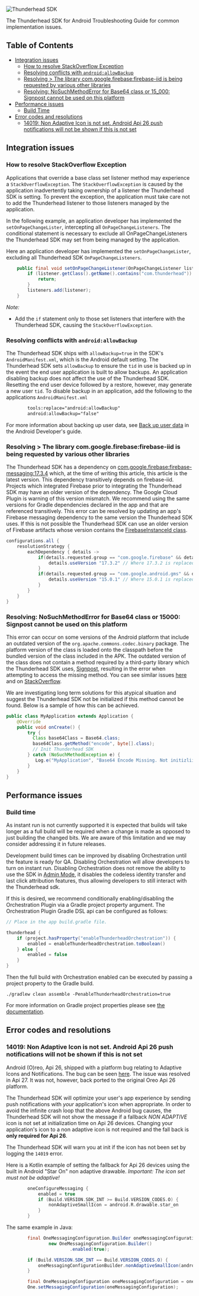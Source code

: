 ![Thunderhead SDK](https://i.imgur.com/gfizURy.png "Thunderhead")

The Thunderhead SDK for Android Troubleshooting Guide for common implementation issues.

## Table of Contents

- [Integration issues](#integration-issues)
  * [How to resolve StackOverflow Exception](#how-to-resolve-stackoverflow-exception)
  * [Resolving conflicts with `android:allowBackup`](#resolving-conflicts-with-androidallowbackup)
  * [Resolving > The library com.google.firebase:firebase-iid is being requested by various other libraries](#resolving--the-library-comgooglefirebasefirebase-iid-is-being-requested-by-various-other-libraries)
  * [Resolving: NoSuchMethodError for Base64 class or 15_000: Signpost cannot be used on this platform](#resolving-nosuchmethoderror-for-base64-class-or-15_000-signpost-cannot-be-used-on-this-platform)
- [Performance issues](#performance-issues)
  * [Build Time](#build-time)
- [Error codes and resolutions](#error-codes-and-resolutions)
  * [14019: Non Adaptive Icon is not set. Android Api 26 push notifications will not be shown if this is not set](#14019-non-adaptive-icon-is-not-set-android-api-26-push-notifications-will-not-be-shown-if-this-is-not-set)

## Integration issues
### How to resolve StackOverflow Exception
Applications that override a base class set listener method may experience a `StackOverflowException`.
The `StackOverflowException` is caused by the application inadvertently taking ownership of a listener
the Thunderhead SDK is setting.  To prevent the exception, the application must take care not to
add the Thunderhead listener to those listeners managed by the application.

In the following example, an application developer has implemented the `setOnPageChangeLister`,
intercepting all `OnPageChangeListeners`. The conditional statement is necessary to
exclude all OnPageChangeListeners the Thunderhead SDK may set from being managed by the application.

Here an application developer has implemented the `setOnPageChangeLister`,
excluding all Thunderhead SDK `OnPageChangeListeners`.

```java
    public final void setOnPageChangeListener(OnPageChangeListener listener) {
        if (listener.getClass().getName().contains("com.thunderhead")) {
            return;
        }
        listeners.add(listener);
    }
```
*Note:*
- Add the `if` statement only to those set listeners that
interfere with the Thunderhead SDK, causing the `StackOverflowException`.

### Resolving conflicts with `android:allowBackup`
The Thunderhead SDK ships with `allowBackup=true` in the SDK's `AndroidManifest.xml`, which is the Android default setting. The Thunderhead SDK sets `allowBackup` to ensure the `tid` in use is backed up in the event the end user application is built to allow backups.  An application disabling backup does not affect the
use of the Thunderhead SDK.  Resetting the end user device followed by a restore, however, may
generate a new user `tid`.  To disable backup in an application, add the following to the applications
`AndroidManifest.xml`
```xml
        tools:replace="android:allowBackup"
        android:allowBackup="false"
```

For more information about backing up user data, see [Back up user data](https://developer.android.com/guide/topics/data/autobackup) in the Android Developer's guide.

### Resolving > The library com.google.firebase:firebase-iid is being requested by various other libraries

The Thunderhead SDK has a dependency on [com.google.firebase:firebase-messaging:17.3.4](https://firebase.google.com/docs/android/setup) which, at the time of writing this article, this article is the latest version.  This dependency transitively depends on firebase-iid.  Projects which integrated Firebase prior to integrating the
Thunderhead SDK may have an older version of the dependency. The Google Cloud Plugin is warning of this version mismatch. We recommend using the same versions for Gradle dependencies declared in the app and that are referenced transitively. This error can be resolved by updating an app's Firebase messaging dependency to the same version the Thunderhead SDK uses. If this is not possible the Thunderhead SDK can use an older version of Firebase artifacts whose version contains the [FirebaseInstanceId class](https://firebase.google.com/docs/reference/android/com/google/firebase/iid/FirebaseInstanceId).

```groovy
configurations.all {
    resolutionStrategy {
        eachDependency { details ->
            if(details.requested.group == "com.google.firebase" && details.requested.name == "firebase-messaging") {
                details.useVersion "17.3.2" // Where 17.3.2 is replaced with the apps required version
            }
            if(details.requested.group == "com.google.android.gms" && details.requested.name == "play-services-basement") {
                details.useVersion "15.0.1" // Where 15.0.1 is replaced with the apps required version
            }
        }
    }
}
```

### Resolving: NoSuchMethodError for Base64 class or 15000: Signpost cannot be used on this platform

This error can occur on some versions of the Android platform that include an outdated version of the `org.apache.commons.codec.binary` package. The platform version of the class is loaded onto the classpath before the bundled version of the class included in the APK. The outdated version of the class does not contain 
a method required by a third-party library which the Thunderhead SDK uses, [Signpost](https://github.com/mttkay/signpost), resulting in the error when attempting to access the missing method. You can see similar issues [here](https://blog.osom.info/2015/04/commons-codec-on-android.html) and on [StackOverflow](https://stackoverflow.com/questions/2047706/apache-commons-codec-with-android-could-not-find-method).

We are investigating long term solutions for this atypical situation and suggest the Thunderhead SDK not be initialized if this method cannot be found. Below is a sample of how this can be achieved.

```java
public class MyApplication extends Application {
    @Override
    public void onCreate() {
        try { 
          Class base64Class = Base64.class;
          base64Class.getMethod("encode", byte[].class);
          // Init Thunderhead SDK
        } catch (NoSuchMethodException e) {
           Log.e("MyApplication", "Base64 Encode Missing. Not initizliing Thunderhead SDK. " + e.getMessage());
        }
    }
}
```

## Performance issues

### Build time
As instant run is not currently supported it is expected that builds will take longer as a full build will be required when a change is made as opposed to just building the changed bits. We are aware of this limitation and we may consider addressing it in future releases.

Development build times can be improved by disabling Orchestration until the feature is ready for QA. Disabling Orchestration will allow developers to turn on instant run. 
Disabling Orchestration does not remove the ability to use the SDK in [Admin Mode](https://github.com/thunderheadone/one-sdk-android#set-up-the-framework-in-admin-mode), it disables the codeless identity transfer and last click attribution features, thus allowing developers to still interact with the Thunderhead sdk.

If this is desired, we recommend conditionally enabling/disabling the Orchestration Plugin via a Gradle project property argument. The Orchestration Plugin Gradle DSL api can be configured as follows:

```groovy
// Place in the app build.gradle file.

thunderhead {
    if (project.hasProperty("enableThunderheadOrchestration")) {
        enabled = enableThunderheadOrchestration.toBoolean()
    } else {
        enabled = false
    }
}
```

Then the full build with Orchestration enabled can be executed by passing a project property to the Gradle build.

`./gradlew clean assemble -PenableThunderheadOrchestration=true`

For more information on Gradle project properties please see [the documentation](https://docs.gradle.org/current/userguide/build_environment.html#sec:project_properties).


## Error codes and resolutions

### 14019: Non Adaptive Icon is not set. Android Api 26 push notifications will not be shown if this is not set

Android (O)reo, Api 26, shipped with a platform bug relating to Adaptive Icons and Notifications. The bug can be seen [here](https://issuetracker.google.com/issues/68716460). 
The issue was resolved in Api 27. It was not, however, back ported to the original Oreo Api 26 platform.  

The Thunderhead SDK will optimize your user's app experience by sending push notifications with _your_ application's icon when appropriate. In order to avoid the infinite crash
loop that the above Android bug causes, the Thunderhead SDK will not show the message if a fallback *NON ADAPTIVE* icon is not set at initialization time on Api 26 devices. 
Changing your application's icon to a non adaptive icon is not required and the fall back is **only required for Api 26**.

The Thunderhead SDK will warn you at init if the icon has not been set by logging the `14019` error.

Here is a Kotlin example of setting the fallback for Api 26 devices using the built in Android "Star On" non adaptive drawable.  *Important: The icon set must not be adaptive!*

```kotlin
        oneConfigureMessaging {
            enabled = true
            if (Build.VERSION.SDK_INT >= Build.VERSION_CODES.O) {
                nonAdaptiveSmallIcon = android.R.drawable.star_on
            }
        }
```

The same example in Java:

```java
        final OneMessagingConfiguration.Builder oneMessagingConfigurationBuilder =
                new OneMessagingConfiguration.Builder()
                        .enabled(true);

        if (Build.VERSION.SDK_INT == Build.VERSION_CODES.O) {
            oneMessagingConfigurationBuilder.nonAdaptiveSmallIcon(android.R.drawable.star_on);
        }

        final OneMessagingConfiguration oneMessagingConfiguration = oneMessagingConfigurationBuilder.build();
        One.setMessagingConfiguration(oneMessagingConfiguration);

```
